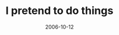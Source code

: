 ---
layout: base.njk
title : 'I pretend to do things' 
view_title : 'I pretend to do things' 
year : '2006' 
date : '2006-10-12' 
img_file : '/drawing/ipretendtodothings.png' 
html_file : 'ipretendtodothings' 
next_html : 'whatdoesthatevenmean-.html' 
year_order : '270' 
permalink : "title/{{html_file}}.html"
---